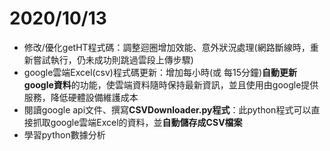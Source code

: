 # 2020/10/13
* 修改/優化getHT程式碼：調整迴圈增加效能、意外狀況處理(網路斷線時，重新嘗試執行，仍未成功則跳過雲段上傳步驟)
* google雲端Excel(csv)程式碼更新：增加每小時(或 每15分鐘)**自動更新google資料**的功能，使雲端資料隨時保持最新資訊，並且使用由google提供服務，降低硬體設備維護成本
* 閱讀google api文件、撰寫**CSVDownloader.py程式**：此python程式可以直接抓取google雲端Excel的資料，並**自動儲存成CSV檔案**
* 學習python數據分析